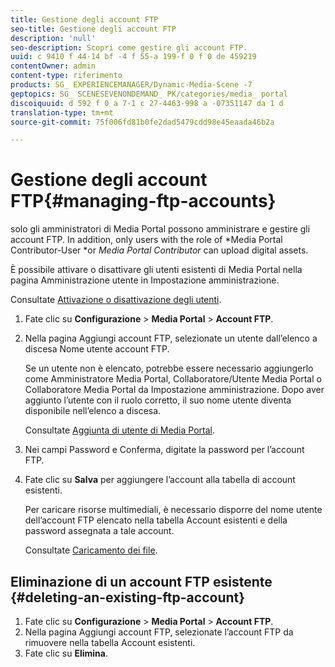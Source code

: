 ```yaml
---
title: Gestione degli account FTP
seo-title: Gestione degli account FTP
description: 'null'
seo-description: Scopri come gestire gli account FTP.
uuid: c 9410 f 44-14 bf -4 f 55-a 199-f 0 f 0 de 459219
contentOwner: admin
content-type: riferimento
products: SG_ EXPERIENCEMANAGER/Dynamic-Media-Scene -7
geptopics: SG_ SCENESEVENONDEMAND_ PK/categories/media_ portal
discoiquuid: d 592 f 0 a 7-1 c 27-4463-998 a -07351147 da 1 d
translation-type: tm+mt
source-git-commit: 75f006fd81b0fe2dad5479cdd98e45eaada46b2a

---
```



# Gestione degli account FTP{#managing-ftp-accounts}

solo gli amministratori di Media Portal possono amministrare e gestire gli account FTP. In addition, only users with the role of *Media Portal Contributor-User *or *Media Portal Contributor* can upload digital assets.

È possibile attivare o disattivare gli utenti esistenti di Media Portal nella pagina Amministrazione utente in Impostazione amministrazione.

Consultate [Attivazione o disattivazione degli utenti](administration-setup.md#activating_or_deactivating_users).

1. Fate clic su **Configurazione** &gt; **Media Portal** &gt; **Account FTP**.
1. Nella pagina Aggiungi account FTP, selezionate un utente dall’elenco a discesa Nome utente account FTP.

   Se un utente non è elencato, potrebbe essere necessario aggiungerlo come Amministratore Media Portal, Collaboratore/Utente Media Portal o Collaboratore Media Portal da Impostazione amministrazione. Dopo aver aggiunto l’utente con il ruolo corretto, il suo nome utente diventa disponibile nell’elenco a discesa.

   Consultate [Aggiunta di utente di Media Portal](adding-media-portal-users.md#adding_a_media_portal_user).

1. Nei campi Password e Conferma, digitate la password per l’account FTP.
1. Fate clic su **Salva** per aggiungere l’account alla tabella di account esistenti.

   Per caricare risorse multimediali, è necessario disporre del nome utente dell’account FTP elencato nella tabella Account esistenti e della password assegnata a tale account.

   Consultate [Caricamento dei file](uploading-files.md#uploading_files).

## Eliminazione di un account FTP esistente {#deleting-an-existing-ftp-account}

1. Fate clic su **Configurazione** &gt; **Media Portal** &gt; **Account FTP**.
1. Nella pagina Aggiungi account FTP, selezionate l’account FTP da rimuovere nella tabella Account esistenti.
1. Fate clic su **Elimina**.

